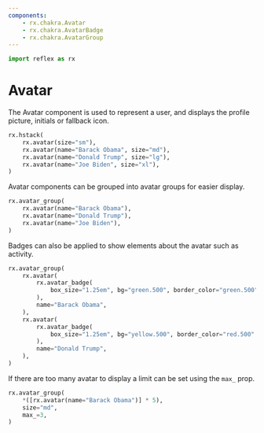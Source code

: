 ```yaml
---
components:
    - rx.chakra.Avatar
    - rx.chakra.AvatarBadge
    - rx.chakra.AvatarGroup
---
```


```python exec
import reflex as rx
```

# Avatar

The Avatar component is used to represent a user, and displays the profile picture, initials or fallback icon.

```python demo
rx.hstack(
    rx.avatar(size="sm"),
    rx.avatar(name="Barack Obama", size="md"),
    rx.avatar(name="Donald Trump", size="lg"),
    rx.avatar(name="Joe Biden", size="xl"),
)
```

Avatar components can be grouped into avatar groups for easier display.

```python demo
rx.avatar_group(
    rx.avatar(name="Barack Obama"),
    rx.avatar(name="Donald Trump"),
    rx.avatar(name="Joe Biden"),
)
```

Badges can also be applied to show elements about the avatar such as activity.

```python demo
rx.avatar_group(
    rx.avatar(
        rx.avatar_badge(
            box_size="1.25em", bg="green.500", border_color="green.500"
        ),
        name="Barack Obama",
    ),
    rx.avatar(
        rx.avatar_badge(
            box_size="1.25em", bg="yellow.500", border_color="red.500"
        ),
        name="Donald Trump",
    ),
)
```

If there are too many avatar to display a limit can be set using the `max_` prop.

```python demo
rx.avatar_group(
    *([rx.avatar(name="Barack Obama")] * 5),
    size="md",
    max_=3,
)
```

